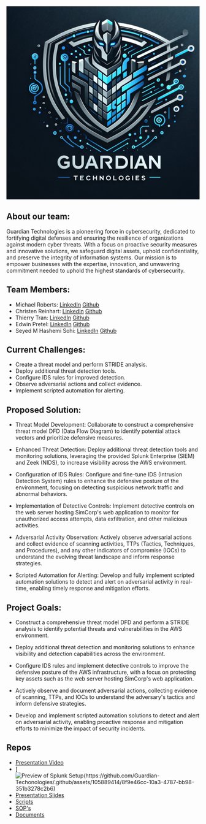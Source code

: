<center>
  <img src="https://github.com/Guardian-Techonologies/Documents/blob/main/Guardian%20Technologies%20Avarta.png">
</center>

## About our team:

Guardian Technologies is a pioneering force in cybersecurity, dedicated to fortifying digital defenses and ensuring the resilience of organizations against modern cyber threats. With a focus on proactive security measures and innovative solutions, we safeguard digital assets, uphold confidentiality, and preserve the integrity of information systems. Our mission is to empower businesses with the expertise, innovation, and unwavering commitment needed to uphold the highest standards of cybersecurity.

## Team Members:
- Michael Roberts: [LinkedIn](www.linkedin.com/in/michael-roberts33) [Github](https://github.com/Mjroberts7)
- Christen Reinhart: [LinkedIn](https://www.linkedin.com/in/christen-reinhart/) [Github](https://github.com/christen-reinhart)
- Thierry Tran: [LinkedIn](https://www.linkedin.com/in/thierry-tran-703400265/) [Github](https://github.com/thierrytuantran)
- Edwin Pretel: [LinkedIn](https://www.linkedin.com/in/preteledwin/) [Github](https://github.com/EdInTech23)
- Seyed M Hashemi Sohi: [LinkedIn](https://www.linkedin.com/in/seyed-sohi/) [Github](https://github.com/armoon1)
## Current Challenges:
* Create a threat model and perform STRIDE analysis.
* Deploy additional threat detection tools.
* Configure IDS rules for improved detection.
* Observe adversarial actions and collect evidence.
* Implement scripted automation for alerting.

## Proposed Solution:
* Threat Model Development: Collaborate to construct a comprehensive threat model DFD (Data Flow Diagram) to identify potential attack vectors and prioritize defensive measures.

* Enhanced Threat Detection: Deploy additional threat detection tools and monitoring solutions, leveraging the provided Splunk Enterprise (SIEM) and Zeek (NIDS), to increase visibility across the AWS environment.

* Configuration of IDS Rules: Configure and fine-tune IDS (Intrusion Detection System) rules to enhance the defensive posture of the environment, focusing on detecting suspicious network traffic and abnormal behaviors.

* Implementation of Detective Controls: Implement detective controls on the web server hosting SimCorp's web application to monitor for unauthorized access attempts, data exfiltration, and other malicious activities.

* Adversarial Activity Observation: Actively observe adversarial actions and collect evidence of scanning activities, TTPs (Tactics, Techniques, and Procedures), and any other indicators of compromise (IOCs) to understand the evolving threat landscape and inform response strategies.

* Scripted Automation for Alerting: Develop and fully implement scripted automation solutions to detect and alert on adversarial activity in real-time, enabling timely response and mitigation efforts.

## Project Goals:
* Construct a comprehensive threat model DFD and perform a STRIDE analysis to identify potential threats and vulnerabilities in the AWS environment.

* Deploy additional threat detection and monitoring solutions to enhance visibility and detection capabilities across the environment.

* Configure IDS rules and implement detective controls to improve the defensive posture of the AWS infrastructure, with a focus on protecting key assets such as the web server hosting SimCorp's web application.

* Actively observe and document adversarial actions, collecting evidence of scanning, TTPs, and IOCs to understand the adversary's tactics and inform defensive strategies.

* Develop and implement scripted automation solutions to detect and alert on adversarial activity, enabling proactive response and mitigation efforts to minimize the impact of security incidents.

## Repos
- [Presentation Video](https://github.com/Guardian-Techonologies/Presentation-Video)
- [![Preview of Splunk Setup(https://github.com/Guardian-Techonologies/.github/assets/105889414/8f9e46cc-10a3-4787-bb98-351b3278c2b6)](https://github.com/Guardian-Techonologies/Splunk_Preview)
- [Presentation Slides](https://github.com/Guardian-Techonologies/Presentation-Slides)
- [Scripts](https://github.com/Guardian-Techonologies/Scripts)
- [SOP's](https://github.com/Guardian-Techonologies/SOPs)
- [Documents](https://github.com/Guardian-Techonologies/Documents)

